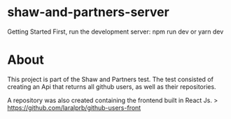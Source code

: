 # shaw-and-partners-server

Getting Started
First, run the development server:
npm run dev
or 
yarn dev

# About

This project is part of the Shaw and Partners test.
The test consisted of creating an Api that returns all github users, as well as their repositories.

A repository was also created containing the frontend built in React Js. > https://github.com/laralprb/github-users-front
